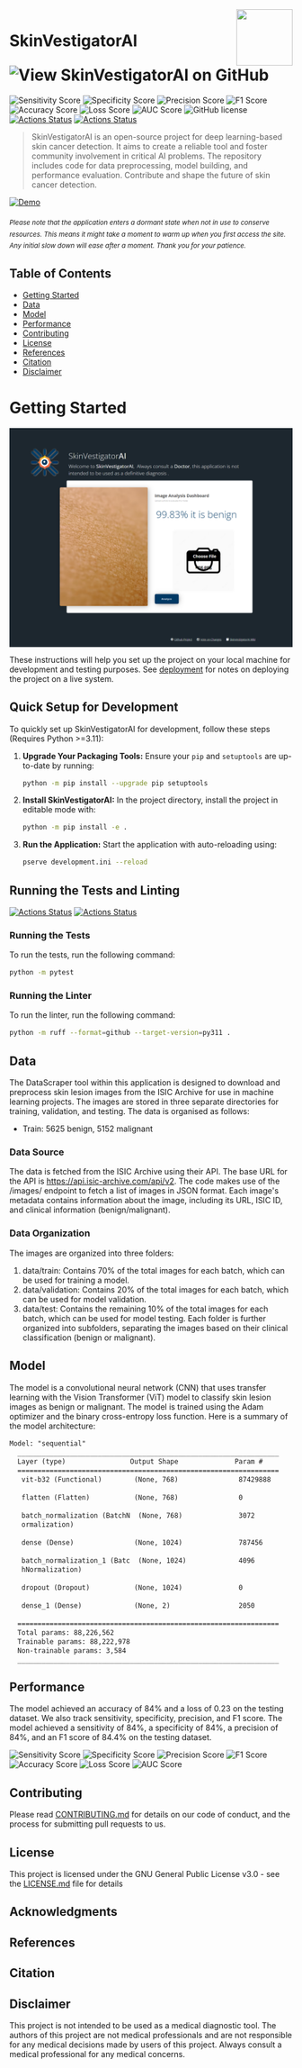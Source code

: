 <img src="/skinvestigatorai/static/logo.png" align="right" width="100" height="100" />

# SkinVestigatorAI  ![View SkinVestigatorAI on GitHub](https://img.shields.io/github/stars/Thomasbehan/SkinVestigatorAI?color=232323&label=SkinVestigatorAI&logo=github&labelColor=232323)
![Sensitivity Score](https://img.shields.io/badge/Sensitivity-0.84035-blue)
![Specificity Score](https://img.shields.io/badge/Specificity-0.84019-blue)
![Precision Score](https://img.shields.io/badge/Precision-0.84035-blue)
![F1 Score](https://img.shields.io/badge/F1-0.84467-blue)
![Accuracy Score](https://img.shields.io/badge/Accuracy-0.84035-blue)
![Loss Score](https://img.shields.io/badge/Loss-0.23201-blue)
![AUC Score](https://img.shields.io/badge/AUC-0.91692-blue)
![GitHub license](https://img.shields.io/github/license/Thomasbehan/SkinVestigatorAI) [![Actions Status](https://github.com/Thomasbehan/SkinVestigatorAI/workflows/Automated%20Testing/badge.svg)](https://github.com/Thomasbehan/SkinVestigatorAI/actions)
[![Actions Status](https://github.com/Thomasbehan/SkinVestigatorAI/workflows/CodeQL/badge.svg)](https://github.com/Thomasbehan/SkinVestigatorAI/actions)

> SkinVestigatorAI is an open-source project for deep learning-based skin cancer detection. It aims to create a reliable tool and foster community involvement in critical AI problems. The repository includes code for data preprocessing, model building, and performance evaluation. Contribute and shape the future of skin cancer detection.

[![Demo](https://img.shields.io/badge/-Live_Demo-black?style=for-the-badge&logo=render)](https://skinvestigator.onrender.com/) 

<sub><i>Please note that the application enters a dormant state when not in use to conserve resources. This means it might take a moment to warm up when you first access the site. Any initial slow down will ease after a moment. Thank you for your patience.
</i></sub>

## Table of Contents
- [Getting Started](#getting-started)
- [Data](#data)
- [Model](#model)
- [Performance](#performance)
- [Contributing](#contributing)
- [License](#license)
- [References](#references)
- [Citation](#citation)
- [Disclaimer](#disclaimer)

# Getting Started
<img src="screenshot.png" align="center" />

These instructions will help you set up the project on your local machine for development and testing purposes. See [deployment](#deployment) for notes on deploying the project on a live system.

## Quick Setup for Development

To quickly set up SkinVestigatorAI for development, follow these steps
(Requires Python >=3.11):

1. **Upgrade Your Packaging Tools:**
   Ensure your `pip` and `setuptools` are up-to-date by running:
   ```bash
   python -m pip install --upgrade pip setuptools
   ```

2. **Install SkinVestigatorAI:**
   In the project directory, install the project in editable mode with:
   ```bash
   python -m pip install -e .
   ```
   
3. **Run the Application:**
   Start the application with auto-reloading using:
   ```bash
   pserve development.ini --reload
   ```

## Running the Tests and Linting
[![Actions Status](https://github.com/Thomasbehan/SkinVestigatorAI/workflows/Automated%20Testing/badge.svg)](https://github.com/Thomasbehan/SkinVestigatorAI/actions)
[![Actions Status](https://github.com/Thomasbehan/SkinVestigatorAI/workflows/CodeQL/badge.svg)](https://github.com/Thomasbehan/SkinVestigatorAI/actions)

### Running the Tests
To run the tests, run the following command:
```bash
python -m pytest
```

### Running the Linter
To run the linter, run the following command:
```bash
python -m ruff --format=github --target-version=py311 .
```

## Data
The DataScraper tool within this application is designed to download and preprocess skin lesion images from the ISIC Archive for use in machine learning projects. The images are stored in three separate directories for training, validation, and testing.
The data is organised as follows:
- Train: 5625 benign, 5152 malignant

### Data Source
The data is fetched from the ISIC Archive using their API. The base URL for the API is https://api.isic-archive.com/api/v2. The code makes use of the /images/ endpoint to fetch a list of images in JSON format. Each image's metadata contains information about the image, including its URL, ISIC ID, and clinical information (benign/malignant).

### Data Organization
The images are organized into three folders:

1. data/train: Contains 70% of the total images for each batch, which can be used for training a model.
2. data/validation: Contains 20% of the total images for each batch, which can be used for model validation.
3. data/test: Contains the remaining 10% of the total images for each batch, which can be used for model testing.
Each folder is further organized into subfolders, separating the images based on their clinical classification (benign or malignant).

## Model
The model is a convolutional neural network (CNN) that uses transfer learning with the Vision Transformer (ViT) model to classify skin lesion images as benign or malignant. The model is trained using the Adam optimizer and the binary cross-entropy loss function.
Here is a summary of the model architecture:

    Model: "sequential"
      _________________________________________________________________
      Layer (type)                Output Shape              Param #
      =================================================================
       vit-b32 (Functional)        (None, 768)               87429888
      
       flatten (Flatten)           (None, 768)               0
      
       batch_normalization (BatchN  (None, 768)              3072
       ormalization)
      
       dense (Dense)               (None, 1024)              787456
      
       batch_normalization_1 (Batc  (None, 1024)             4096
       hNormalization)
      
       dropout (Dropout)           (None, 1024)              0
      
       dense_1 (Dense)             (None, 2)                 2050
      
      =================================================================
      Total params: 88,226,562
      Trainable params: 88,222,978
      Non-trainable params: 3,584
      _________________________________________________________________

## Performance
The model achieved an accuracy of 84% and a loss of 0.23 on the testing dataset.
We also track sensitivity, specificity, precision, and F1 score. The model achieved a sensitivity of 84%, a specificity of 84%, a precision of 84%, and an F1 score of 84.4% on the testing dataset.

![Sensitivity Score](https://img.shields.io/badge/Sensitivity-0.84035-blue)
![Specificity Score](https://img.shields.io/badge/Specificity-0.84019-blue)
![Precision Score](https://img.shields.io/badge/Precision-0.84035-blue)
![F1 Score](https://img.shields.io/badge/F1-0.84467-blue)
![Accuracy Score](https://img.shields.io/badge/Accuracy-0.84035-blue)
![Loss Score](https://img.shields.io/badge/Loss-0.23201-blue)
![AUC Score](https://img.shields.io/badge/AUC-0.91692-blue)

## Contributing
Please read [CONTRIBUTING.md](CONTRIBUTING.md) for details on our code of conduct, and the process for submitting pull requests to us.

## License
This project is licensed under the GNU General Public License v3.0 - see the [LICENSE.md](LICENSE.md) file for details

## Acknowledgments

## References

## Citation

## Disclaimer
This project is not intended to be used as a medical diagnostic tool. The authors of this project are not medical professionals and are not responsible for any medical decisions made by users of this project.
Always consult a medical professional for any medical concerns.